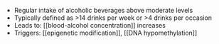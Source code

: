 - Regular intake of alcoholic beverages above moderate levels  
- Typically defined as >14 drinks per week or >4 drinks per occasion  
- Leads to: [[blood-alcohol concentration]] increases  
- Triggers: [[epigenetic modification]], [[DNA hypomethylation]]